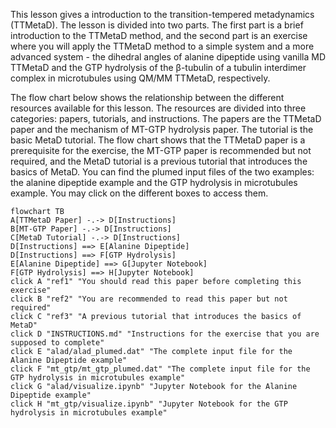 This lesson gives a introduction to the transition-tempered metadynamics (TTMetaD). The lesson is divided into two parts. The first part is a brief introduction to the TTMetaD method, and the second part is an exercise where you will apply the TTMetaD method to a simple system and a more advanced system - the dihedral angles of alanine dipeptide using vanilla MD TTMetaD and the GTP hydrolysis of the β-tubulin of a tubulin interdimer complex in microtubules using QM/MM TTMetaD, respectively.

The flow chart below shows the relationship between the different resources available for this lesson. The resources are divided into three categories: papers, tutorials, and instructions. The papers are the TTMetaD paper and the mechanism of MT-GTP hydrolysis paper. The tutorial is the basic MetaD tutorial. The flow chart shows that the TTMetaD paper is a prerequisite for the exercise, the MT-GTP paper is recommended but not required, and the MetaD tutorial is a previous tutorial that introduces the basics of MetaD. You can find the plumed input files of the two examples: the alanine dipeptide example and the GTP hydrolysis in microtubules example. You may click on the different boxes to access them.

```mermaid
flowchart TB
A[TTMetaD Paper] -.-> D[Instructions]
B[MT-GTP Paper] -.-> D[Instructions]
C[MetaD Tutorial] -.-> D[Instructions]
D[Instructions] ==> E[Alanine Dipeptide]
D[Instructions] ==> F[GTP Hydrolysis]
E[Alanine Dipeptide] ==> G[Jupyter Notebook]
F[GTP Hydrolysis] ==> H[Jupyter Notebook]
click A "ref1" "You should read this paper before completing this exercise"
click B "ref2" "You are recommended to read this paper but not required"
click C "ref3" "A previous tutorial that introduces the basics of MetaD"
click D "INSTRUCTIONS.md" "Instructions for the exercise that you are supposed to complete"
click E "alad/alad_plumed.dat" "The complete input file for the Alanine Dipeptide example"
click F "mt_gtp/mt_gtp_plumed.dat" "The complete input file for the GTP hydrolysis in microtubules example"
click G "alad/visualize.ipynb" "Jupyter Notebook for the Alanine Dipeptide example"
click H "mt_gtp/visualize.ipynb" "Jupyter Notebook for the GTP hydrolysis in microtubules example"
```